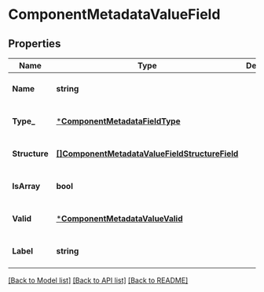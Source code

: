 # ComponentMetadataValueField

## Properties
Name | Type | Description | Notes
------------ | ------------- | ------------- | -------------
**Name** | **string** |  | [optional] [default to null]
**Type_** | [***ComponentMetadataFieldType**](ComponentMetadataFieldType.md) |  | [optional] [default to null]
**Structure** | [**[]ComponentMetadataValueFieldStructureField**](component_metadata_value_field_structure_field.md) |  | [optional] [default to null]
**IsArray** | **bool** |  | [optional] [default to null]
**Valid** | [***ComponentMetadataValueValid**](component_metadata_value_valid.md) |  | [optional] [default to null]
**Label** | **string** |  | [optional] [default to null]

[[Back to Model list]](../README.md#documentation-for-models) [[Back to API list]](../README.md#documentation-for-api-endpoints) [[Back to README]](../README.md)


